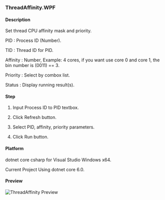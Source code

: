 ### ThreadAffinity.WPF

#### Description
Set thread CPU affinity mask and priority.

PID			: Process ID (Number).

TID			: Thread ID for PID.

Affinity	: Number, Example: 4 cores, if you want use core 0 and core 1, the bin number is (0011) == 3.

Priority	: Select by combox list.

Status		: Display running result(s).

#### Step

1. Input Process ID to PID textbox.

2. Click Refresh button.

3. Select PID, affinity, priority parameters.

4. Click Run button.

#### Platform
dotnet core csharp for Visual Studio Windows x64.

Current Project Using dotnet core 6.0.

#### Preview
![ThreadAffinity Preview](https://raw.githubusercontent.com/Phoebus-Ma/DesktopApp/main/PreviewImages/thread-cpu-affinity-for-wpf.png)

